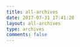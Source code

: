 ```yaml
---
title: all-archives
date: 2017-07-31 17:41:20
layout: all-archives
type: archives
comments: false
---
```

